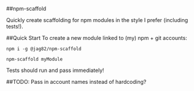 ##npm-scaffold

Quickly create scaffolding for npm modules in the style I prefer (including tests!).


##Quick Start
To create a new module linked to (my) npm + git accounts:

```
npm i -g @jag82/npm-scaffold

npm-scaffold myModule
```

Tests should run and pass immediately!


##TODO:
Pass in account names instead of hardcoding?
